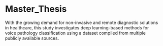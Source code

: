 # Master_Thesis

With the growing demand for non-invasive and remote diagnostic solutions in healthcare, this study investigates deep learning-based methods for voice pathology classification using a dataset compiled from multiple publicly available sources. 
